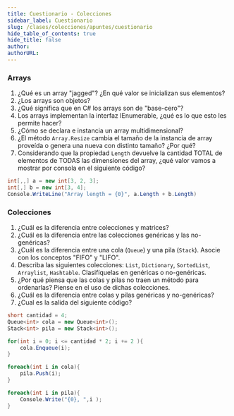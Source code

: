 ```yaml
---
title: Cuestionario - Colecciones
sidebar_label: Cuestionario
slug: /clases/colecciones/apuntes/cuestionario
hide_table_of_contents: true
hide_title: false
author: 
authorURL: 
---
```


### Arrays
1. ¿Qué es un array "jagged"? ¿En qué valor se inicializan sus elementos?
2. ¿Los arrays son objetos? 
3. ¿Qué significa que en C# los arrays son de "base-cero"?
4. Los arrays implementan la interfaz IEnumerable, ¿qué es lo que esto les permite hacer?
5. ¿Cómo se declara e instancia un array multidimensional?
6. ¿El método `Array.Resize` cambia el tamaño de la instancia de array proveída o genera una nueva con distinto tamaño? ¿Por qué?
7. Considerando que la propiedad `Length` devuelve la cantidad TOTAL de elementos de TODAS las dimensiones del array, ¿qué valor vamos a mostrar por consola en el siguiente código? 

```csharp
int[,,] a = new int[3, 2, 3];
int[,] b = new int[3, 4];
Console.WriteLine("Array length = {0}", a.Length + b.Length)
```

### Colecciones
1. ¿Cuál es la diferencia entre colecciones y matrices?
2. ¿Cuál es la diferencia entre las colecciones genéricas y las no-genéricas?
3. ¿Cuál es la diferencia entre una cola (`Queue`) y una pila (`Stack`). Asocie con los conceptos "FIFO" y "LIFO".
4. Describa las siguientes colecciones: `List`, `Dictionary`, `SortedList`, `Arraylist`, `Hashtable`. Clasifíquelas en genéricas o no-genéricas.
5. ¿Por qué piensa que las colas y pilas no traen un método para ordenarlas? Piense en el uso de dichas colecciones. 
6. ¿Cuál es la diferencia entre colas y pilas genéricas y no-genéricas?
7. ¿Cual es la salida del siguiente código?

```csharp
short cantidad = 4;
Queue<int> cola = new Queue<int>();
Stack<int> pila = new Stack<int>();

for(int i = 0; i <= cantidad * 2; i += 2 ){
    cola.Enqueue(i);
}

foreach(int i in cola){
    pila.Push(i);
}

foreach(int i in pila){
    Console.Write("{0}, ",i );
}
```